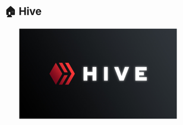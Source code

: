 # 🏠 Hive

<figure><img src="../../../../.gitbook/assets/F_V5rTBXUAAt1hP.jpeg" alt=""><figcaption></figcaption></figure>
